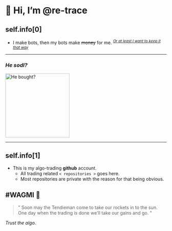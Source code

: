 # 👋 Hi, I’m **@re-trace**
## self.info[0]
* I make bots, then my bots make ~~money~~ for me. <sup>[_Or at least I want to keep it that way_](https://c.tenor.com/GmU85epf9D4AAAAC/pepe-nervous.gif '...')</sup>  
---
### _He sodl?_  
<img src="https://c.tenor.com/Sya8sngqByoAAAAC/pump-and-dump-doge-coin.gif" alt="He bought?" style="width:200px"></img>  

---
## self.info[1]
* This is my algo-trading **github** account. 
  * All trading related `< repositories >` goes here. 
  * Most repositories are private with the reason for that being obvious. 
## #WAGMI 🤝
> " Soon may the Tendieman come to take our rockets in to the sun. One day when the trading is done we'll take our gains and go. "   

_Trust the algo._
